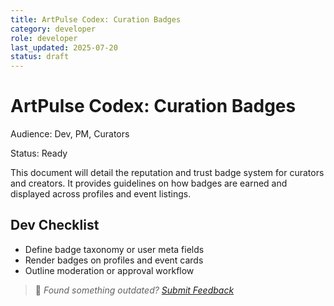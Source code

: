 ```yaml
---
title: ArtPulse Codex: Curation Badges
category: developer
role: developer
last_updated: 2025-07-20
status: draft
---
```

# ArtPulse Codex: Curation Badges

Audience: Dev, PM, Curators

Status: Ready

This document will detail the reputation and trust badge system for curators and creators. It provides guidelines on how badges are earned and displayed across profiles and event listings.

## Dev Checklist
- Define badge taxonomy or user meta fields
- Render badges on profiles and event cards
- Outline moderation or approval workflow

> 💬 *Found something outdated? [Submit Feedback](feedback.md)*
